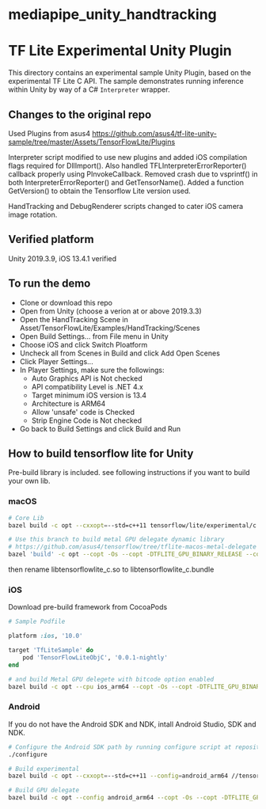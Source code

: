 # mediapipe_unity_handtracking
# TF Lite Experimental Unity Plugin

This directory contains an experimental sample Unity Plugin, based on
the experimental TF Lite C API. The sample demonstrates running inference within
Unity by way of a C# `Interpreter` wrapper.

## Changes to the original repo

Used Plugins from asus4
https://github.com/asus4/tf-lite-unity-sample/tree/master/Assets/TensorFlowLite/Plugins

Interpreter script modified to use new plugins and added iOS compilation flags required for DllImport().
Also handled TFLInterpreterErrorReporter() callback properly using PInvokeCallback.
Removed crash due to vsprintf() in both InterpreterErrorReporter() and GetTensorName().
Added a function GetVersion() to obtain the Tensorflow Lite version used.

HandTracking and DebugRenderer scripts changed to cater iOS camera image rotation.

## Verified platform

Unity 2019.3.9, iOS 13.4.1 verified

## To run the demo

* Clone or download this repo
* Open from Unity (choose a verion at or above 2019.3.3)
* Open the HandTracking Scene in Asset/TensorFlowLite/Examples/HandTracking/Scenes
* Open Build Settings... from File menu in Unity
* Choose iOS and click Switch Ploatform
* Uncheck all from Scenes in Build and click Add Open Scenes
* Click Player Settings...
* In Player Settings, make sure the followings:
  * Auto Graphics API is Not checked
  * API compatibility Level is .NET 4.x
  * Target minimum iOS version is 13.4
  * Architecture is ARM64
  * Allow 'unsafe' code is Checked
  * Strip Engine Code is Not checked
* Go back to Build Settings and click Build and Run


## How to build tensorflow lite for Unity

Pre-build library is included. see following instructions if you want to build your own lib.

### macOS

```sh
# Core Lib
bazel build -c opt --cxxopt=--std=c++11 tensorflow/lite/experimental/c:libtensorflowlite_c.so

# Use this branch to build metal GPU delegate dynamic library
# https://github.com/asus4/tensorflow/tree/tflite-macos-metal-delegate
bazel 'build' -c opt --copt -Os --copt -DTFLITE_GPU_BINARY_RELEASE --copt -fvisibility=hidden --linkopt -s --strip always --cxxopt=-std=c++14 --apple_platform_type=macos '//tensorflow/lite/delegates/gpu:tensorflow_lite_gpu_dylib'
```

then rename libtensorflowlite_c.so to libtensorflowlite_c.bundle

### iOS

Download pre-build framework from CocoaPods

```ruby
# Sample Podfile

platform :ios, '10.0'

target 'TfLiteSample' do
    pod 'TensorFlowLiteObjC', '0.0.1-nightly'
end
```

```sh
# and build Metal GPU delegete with bitcode option enabled
bazel build -c opt --cpu ios_arm64 --copt -Os --copt -DTFLITE_GPU_BINARY_RELEASE --copt -fvisibility=hidden --copt=-fembed-bitcode --linkopt -s --strip always --cxxopt=-std=c++14 //tensorflow/lite/delegates/gpu:tensorflow_lite_gpu_framework --apple_platform_type=ios
```

### Android

If you do not have the Android SDK and NDK, intall Android Studio, SDK and NDK.

```sh
# Configure the Android SDK path by running configure script at repository root
./configure

# Build experimental
bazel build -c opt --cxxopt=--std=c++11 --config=android_arm64 //tensorflow/lite/experimental/c:libtensorflowlite_c.so

# Build GPU delegate
bazel build -c opt --config android_arm64 --copt -Os --copt -DTFLITE_GPU_BINARY_RELEASE --copt -fvisibility=hidden --linkopt -s --strip always //tensorflow/lite/delegates/gpu:libtensorflowlite_gpu_delegate.so
```
